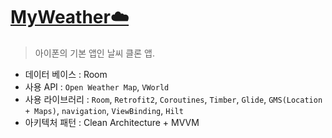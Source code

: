 # <a href="https://github.com/Zibro97/MyWeather"><b>MyWeather☁️</b></a>
> 아이폰의 기본 앱인 날씨 클론 앱.
- 데이터 베이스 : Room
- 사용 API : `Open Weather Map`, `VWorld`
- 사용 라이브러리 : `Room`, `Retrofit2`, `Coroutines`, `Timber`, `Glide`, `GMS(Location + Maps)`, `navigation`, `ViewBinding`, `Hilt`
- 아키텍처 패턴 : Clean Architecture + MVVM
